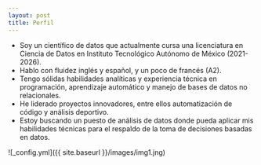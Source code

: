 ```yaml
---
layout: post
title: Perfil
---
```


* Soy un científico de datos que actualmente cursa una licenciatura en Ciencia de Datos en
Instituto Tecnológico Autónomo de México (2021-2026).
* Hablo con fluidez inglés y español, y un poco de francés (A2).
* Tengo sólidas habilidades analíticas y experiencia técnica en programación, aprendizaje automático y manejo de bases de datos no relacionales.
* He liderado proyectos innovadores, entre ellos automatización de código y análisis deportivo.
* Estoy buscando un puesto de análisis de datos donde pueda aplicar mis habilidades técnicas para el respaldo de la toma de decisiones basadas en datos.


![_config.yml]({{ site.baseurl }}/images/img1.jng)


